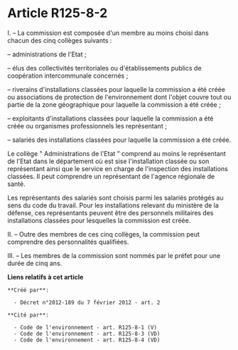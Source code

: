 # Article R125-8-2

I. – La commission est composée d'un membre au moins choisi dans chacun des cinq collèges suivants :

– administrations de l'Etat ;

– élus des collectivités territoriales ou d'établissements publics de coopération intercommunale concernés ;

– riverains d'installations classées pour laquelle la commission a été créée ou associations de protection de l'environnement
dont l'objet couvre tout ou partie de la zone géographique pour laquelle la commission a été créée ;

– exploitants d'installations classées pour laquelle la commission a été créée ou organismes professionnels les
représentant ;

– salariés des installations classées pour laquelle la commission a été créée.

Le collège " Administrations de l'Etat ” comprend au moins le représentant de l'Etat dans le département où est sise
l'installation classée ou son représentant ainsi que le service en charge de l'inspection des installations classées. Il peut
comprendre un représentant de l'agence régionale de santé.

Les représentants des salariés sont choisis parmi les salariés protégés au sens du code du travail. Pour les installations
relevant du ministère de la défense, ces représentants peuvent être des personnels militaires des installations classées pour
lesquelles la commission est créée.

II. – Outre des membres de ces cinq collèges, la commission peut comprendre des personnalités qualifiées.

III. – Les membres de la commission sont nommés par le préfet pour une durée de cinq ans.

**Liens relatifs à cet article**

	**Créé par**:

	  - Décret n°2012-189 du 7 février 2012 - art. 2

	**Cité par**:

	  - Code de l'environnement - art. R125-8-1 (V)
	  - Code de l'environnement - art. R125-8-3 (VD)
	  - Code de l'environnement - art. R125-8-4 (VD)
